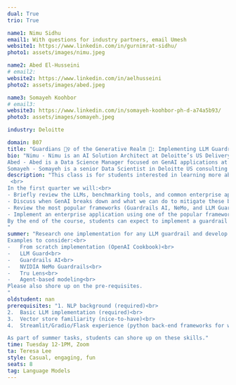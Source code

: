 ```yaml
---
dual: True
trio: True

name1: Nimu Sidhu
email1: With questions for industry partners, email Umesh
website1: https://www.linkedin.com/in/gurnimrat-sidhu/
photo1: assets/images/nimu.jpeg

name2: Abed El-Husseini
# email2:
website2: https://www.linkedin.com/in/aelhusseini
photo2: assets/images/abed.jpeg

name3: Somayeh Koohbor
# email3: 
website3: https://www.linkedin.com/in/somayeh-koohbor-ph-d-a74a5b93/
photo3: assets/images/somayeh.jpeg

industry: Deloitte

domain: B07
title: "Guardians 🦹‍♀️ of the Generative Realm 👾: Implementing LLM Guardrails"
bio: "Nimu - Nimu is an AI Solution Architect at Deloitte’s US Delivery Center. Experienced in developing AI courses and delivering large-scale client solutions, she is excited to teach this class. Based in Washington DC 🏛️🌸, Nimu serves as Vice President for the local Returned Peace Corps 🕊 chapter. You can also find her enjoying DC's cultural scene or nurturing her rooftop garden️.<br><br>
Abed - Abed is a Data Science Manager focused on GenAI applications at Deloitte Consulting. He loves teaching and has previously served as a business case mentor for the HDSI – Deloitte Business Case program. Abed is a graduate of THE Ohio State University and lives in the capital of live music Austin, Texas 🤠🎸 with his wife and son. He’s an avid runner and loves dessert, in that order.<br><br>
Somayeh - Somayeh is a senior Data Scientist in Deloitte US consulting department. She is an applied scientist with over 10 years of academic and industry driven research involving Data Science, AI and Machine Learning. Somayeh can utilize the latest research, state of the art algorithms, and machine learning techniques to translate data into key strategic insights and actions."
description: "This class is for students interested in learning more about large language models and how to make them safe, secure, and private using robust guardrails.
 <br>
In the first quarter we will:<br>
- Briefly review the LLMs, benchmarking tools, and common enterprise applications<br>
- Discuss when GenAI breaks down and what we can do to mitigate these breakdowns<br>
- Review the most popular frameworks (Guardrails AI, NeMo, and LLM Guard) and architectures leveraged for guardrail implementations<br>
- Implement an enterprise application using one of the popular frameworks introduced<br>
By the end of the course, students can expect to implement a guardrail framework of their choice for their own GenAI application.
"
summer: "Research one implementation for any LLM guardrail and develop a 5 min presentation. Presentations will take place across the first four class sessions.<br> 
Examples to consider:<br>
-	From scratch implementation (OpenAI Cookbook)<br>
-	LLM Guard<br>
-	Guardrails AI<br>
-	NVIDIA NeMo Guardrails<br>
-	Tru Lens<br>
-	Agent-based modeling<br>
Please also shore up on the pre-requisites.
"
oldstudent: nan
prerequisites: "1. NLP background (required)<br>
2.	Basic LLM implementation (required)<br>
3.	Vector store familiarity (nice-to-have)<br>
4.	Streamlit/Gradio/Flask experience (python back-end frameworks for web applications)<br>

As part of summer tasks, students can shore up on these skills."
time: Tuesday 12-1PM, Zoom
ta: Teresa Lee
style: Casual, engaging, fun
seats: 8
tag: Language Models
---
```

